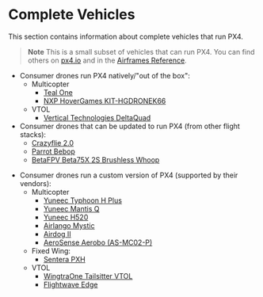 # Complete Vehicles

This section contains information about complete vehicles that run PX4.

> **Note** This is a small subset of vehicles that can run PX4. 
  You can find others on [px4.io](https://px4.io/technology/airframes/) and in the [Airframes Reference](../airframes/airframe_reference.md).

- Consumer drones run PX4 natively/"out of the box":
  * Multicopter
    * [Teal One](https://tealdrones.com/teal-one/)
    * [NXP HoverGames KIT-HGDRONEK66](https://www.nxp.com/KIT-HGDRONEK66) 
  * VTOL
    * [Vertical Technologies DeltaQuad](https://px4.io/portfolio/deltaquad-vtol/)
- Consumer drones that can be updated to run PX4 (from other flight stacks):
  * [Crazyflie 2.0](../complete_vehicles/crazyflie2.md)
  * [Parrot Bebop](../complete_vehicles/bebop.md)
  * [BetaFPV Beta75X 2S Brushless Whoop](../complete_vehicles/betafpv_beta75x.md)
<!--  Whole-vehicle hardware reference platforms that use PX4: -->
- Consumer drones run a custom version of PX4 (supported by their vendors):
  * Multicopter
    * [Yuneec Typhoon H Plus](https://us.yuneec.com/typhoon-h-plus)
    * [Yuneec Mantis Q](https://px4.io/portfolio/yuneec-mantis-q/)
    * [Yuneec H520](https://px4.io/portfolio/yuneec-h520-hexacopter/)
    * [Airlango Mystic](http://airlango.com/products/)
    * [Airdog II](https://px4.io/portfolio/airdog-ii/)
    * [AeroSense Aerobo (AS-MC02-P)](https://px4.io/portfolio/aerosense-aerobo/)
  * Fixed Wing:
    * [Sentera PXH](https://px4.io/portfolio/sentera-phx/)
  * VTOL
    * [WingtraOne Tailsitter VTOL](https://px4.io/portfolio/wingtraone-tailsitter-vtol/)
    * [Flightwave Edge](https://px4.io/portfolio/flywave-edge/)
